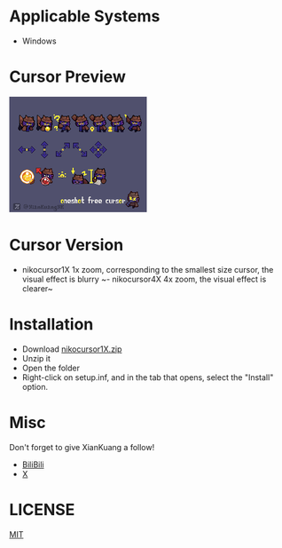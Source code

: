 # Applicable Systems
- Windows
# Cursor Preview
![image](image/niko.gif)
# Cursor Version
- nikocursor1X
 1x zoom, corresponding to the smallest size cursor, the visual effect is blurry
~- nikocursor4X
  4x zoom, the visual effect is clearer~
# Installation
- Download [nikocursor1X.zip](https://github.com/xiankuang/nikocursor/releases/latest/download/nikocursor1X.zip)
- Unzip it
- Open the folder
- Right-click on setup.inf, and in the tab that opens, select the "Install" option.
# Misc
Don't forget to give XianKuang a follow!
- [BiliBili](https://space.bilibili.com/400839602)
- [X](https://twitter.com/xiankuangxk)
# LICENSE
[MIT](LICENSE.txt)
